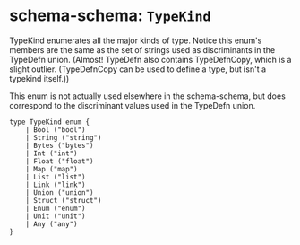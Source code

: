 # schema-schema: `TypeKind`

TypeKind enumerates all the major kinds of type.
Notice this enum's members are the same as the set of strings used as
discriminants in the TypeDefn union.
(Almost!  TypeDefn also contains TypeDefnCopy, which is a slight outlier.
(TypeDefnCopy can be used to define a type, but isn't a typekind itself.))

This enum is not actually used elsewhere in the schema-schema,
but does correspond to the discriminant values used in the TypeDefn union.

```ipldsch
type TypeKind enum {
	| Bool ("bool")
	| String ("string")
	| Bytes ("bytes")
	| Int ("int")
	| Float ("float")
	| Map ("map")
	| List ("list")
	| Link ("link")
	| Union ("union")
	| Struct ("struct")
	| Enum ("enum")
	| Unit ("unit")
	| Any ("any")
}
```
